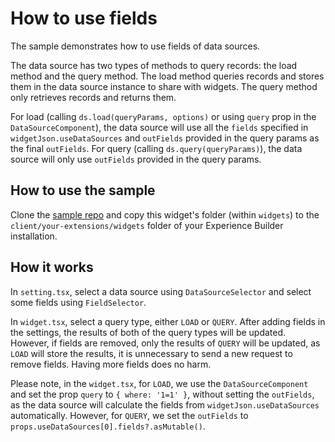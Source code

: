 # How to use fields

The sample demonstrates how to use fields of data sources.

The data source has two types of methods to query records: the load method and the query method. The load method queries records and stores them in the data source instance to share with widgets. The query method only retrieves records and returns them.

For load (calling `ds.load(queryParams, options)` or using `query` prop in the `DataSourceComponent`), the data source will use all the `fields` specified in `widgetJson.useDataSources` and `outFields` provided in the query params as the final `outFields`. For query (calling `ds.query(queryParams)`), the data source will only use `outFields` provided in the query params.

## How to use the sample

Clone the [sample repo](https://github.com/esri/arcgis-experience-builder-sdk-resources) and copy this widget's folder (within `widgets`) to the `client/your-extensions/widgets` folder of your Experience Builder installation.

## How it works

In `setting.tsx`, select a data source using `DataSourceSelector` and select some fields using `FieldSelector`.

In `widget.tsx`, select a query type, either `LOAD` or `QUERY`. After adding fields in the settings, the results of both of the query types will be updated. However, if fields are removed, only the results of `QUERY` will be updated, as `LOAD` will store the results, it is unnecessary to send a new request to remove fields. Having more fields does no harm.

Please note, in the `widget.tsx`, for `LOAD`, we use the `DataSourceComponent` and set the prop `query` to `{ where: '1=1' }`, without setting the `outFields`, as the data source will calculate the fields from `widgetJson.useDataSources` automatically. However, for `QUERY`, we set the `outFields` to `props.useDataSources[0].fields?.asMutable()`.
